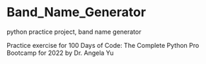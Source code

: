 # Band_Name_Generator
python practice project, band name generator

Practice exercise for 100 Days of Code: The Complete Python Pro Bootcamp for 2022 by Dr. Angela Yu
